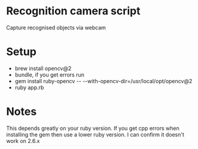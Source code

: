 # Recognition camera script

Capture recognised objects via webcam

# Setup
  - brew install opencv@2
  - bundle, if you get errors run
  - gem install ruby-opencv -- --with-opencv-dir=/usr/local/opt/opencv@2
  - ruby app.rb

# Notes
This depends greatly on your ruby version.
If you get cpp errors when installing the gem then use a lower ruby version. I can confirm it doesn't work on 2.6.x
